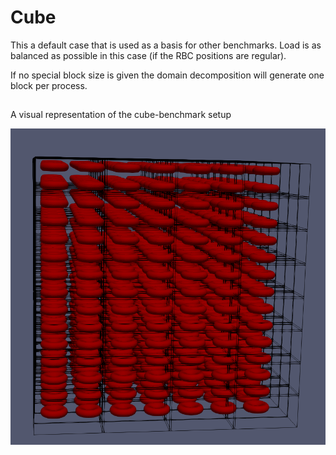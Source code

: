 # Cube
This a default case that is used as a basis for other benchmarks.
Load is as balanced as possible in this case (if the RBC positions are regular).

If no special block size is given the domain decomposition will generate one block per process.

##

A visual representation of the cube-benchmark setup

![ ](Cube-example.png  "Cube example")